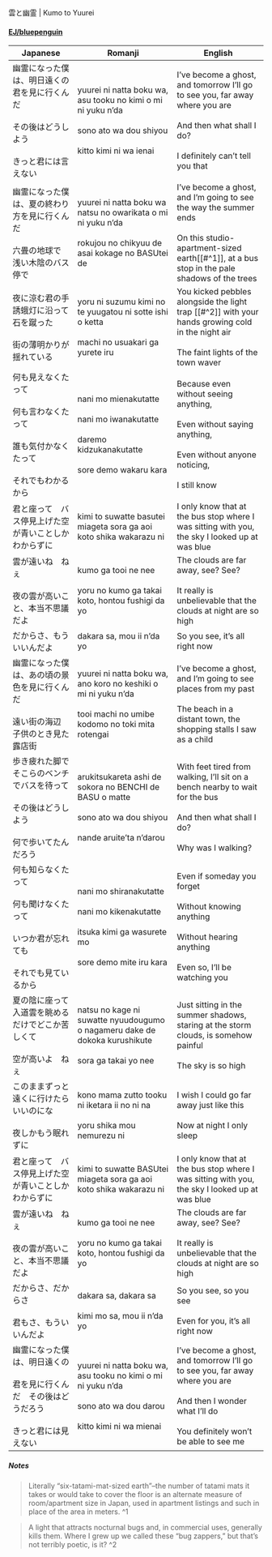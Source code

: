 雲と幽霊 | Kumo to Yuurei
####  [EJ/bluepenguin](https://ejtranslations.wordpress.com/2018/02/04/yorushika-kumo-to-yuurei/)

| Japanese                                                      | Romanji                                                                                                                  | English                                                                                                                                                              |
| ------------------------------------------------------------- | ------------------------------------------------------------------------------------------------------------------------ | -------------------------------------------------------------------------------------------------------------------------------------------------------------------- |
| 幽霊になった僕は、明日遠くの君を見に行くんだ<br><br>その後はどうしよう<br><br>きっと君には言えない     | yuurei ni natta boku wa, asu tooku no kimi o mi ni yuku n’da<br><br>sono ato wa dou shiyou<br><br>kitto kimi ni wa ienai | I’ve become a ghost, and tomorrow I’ll go to see you, far away where you are<br><br>And then what shall I do?<br><br>I definitely can’t tell you that                |
| 幽霊になった僕は、夏の終わり方を見に行くんだ<br><br>六畳の地球で　浅い木陰のバス停で                | yuurei ni natta boku wa natsu no owarikata o mi ni yuku n’da<br><br>rokujou no chikyuu de asai kokage no BASUtei de      | I’ve become a ghost, and I’m going to see the way the summer ends<br><br>On this studio-apartment-sized earth[[#^1]], at a bus stop in the pale shadows of the trees |
| 夜に涼む君の手　誘蛾灯に沿って石を蹴った<br><br>街の薄明かりが揺れている                      | yoru ni suzumu kimi no te yuugatou ni sotte ishi o ketta<br><br>machi no usuakari ga yurete iru                          | You kicked pebbles alongside the light trap [[#^2]] with your hands growing cold in the night air<br><br>The faint lights of the town waver                          |
| 何も見えなくたって<br><br>何も言わなくたって<br><br>誰も気付かなくたって<br><br>それでもわかるから | nani mo mienakutatte<br><br>nani mo iwanakutatte<br><br>daremo kidzukanakutatte<br><br>sore demo wakaru kara             | Because even without seeing anything,<br><br>Even without saying anything,<br><br>Even without anyone noticing,<br><br>I still know                                  |
| 君と座って　バス停見上げた空が青いことしかわからずに                                    | kimi to suwatte basutei miageta sora ga aoi koto shika wakarazu ni                                                       | I only know that at the bus stop where I was sitting with you, the sky I looked up at was blue                                                                       |
| 雲が遠いね　ねぇ<br><br>夜の雲が高いこと、本当不思議だよ                              | kumo ga tooi ne nee<br><br>yoru no kumo ga takai koto, hontou fushigi da yo                                              | The clouds are far away, see? See?<br><br>It really is unbelievable that the clouds at night are so high                                                             |
| だからさ、もういいんだよ                                                  | dakara sa, mou ii n’da yo                                                                                                | So you see, it’s all right now                                                                                                                                       |
| 幽霊になった僕は、あの頃の景色を見に行くんだ<br><br>遠い街の海辺　子供のとき見た露店街               | yuurei ni natta boku wa, ano koro no keshiki o mi ni yuku n’da<br><br>tooi machi no umibe kodomo no toki mita rotengai   | I’ve become a ghost, and I’m going to see places from my past<br><br>The beach in a distant town, the shopping stalls I saw as a child                               |
| 歩き疲れた脚でそこらのベンチでバスを待って<br><br>その後はどうしよう<br><br>何で歩いてたんだろう      | arukitsukareta ashi de sokora no BENCHI de BASU o matte<br><br>sono ato wa dou shiyou<br><br>nande aruite’ta n’darou     | With feet tired from walking, I’ll sit on a bench nearby to wait for the bus<br><br>And then what shall I do?<br><br>Why was I walking?                              |
| 何も知らなくたって<br><br>何も聞けなくたって<br><br>いつか君が忘れても<br><br>それでも見ているから | nani mo shiranakutatte<br><br>nani mo kikenakutatte<br><br>itsuka kimi ga wasurete mo<br><br>sore demo mite iru kara     | Even if someday you forget<br><br>Without knowing anything<br><br>Without hearing anything<br><br>Even so, I’ll be watching you                                      |
| 夏の陰に座って　入道雲を眺めるだけでどこか苦しくて<br><br>空が高いよ　ねぇ                     | natsu no kage ni suwatte nyuudougumo o nagameru dake de dokoka kurushikute<br><br>sora ga takai yo nee                   | Just sitting in the summer shadows, staring at the storm clouds, is somehow painful<br><br>The sky is so high                                                        |
| このままずっと遠くに行けたらいいのにな<br><br>夜しかもう眠れずに                          | kono mama zutto tooku ni iketara ii no ni na<br><br>yoru shika mou nemurezu ni                                           | I wish I could go far away just like this<br><br>Now at night I only sleep                                                                                           |
| 君と座って　バス停見上げた空が青いことしかわからずに                                    | kimi to suwatte BASUtei miageta sora ga aoi koto shika wakarazu ni                                                       | I only know that at the bus stop where I was sitting with you, the sky I looked up at was blue                                                                       |
| 雲が遠いね　ねぇ<br><br>夜の雲が高いこと、本当不思議だよ                              | kumo ga tooi ne nee<br><br>yoru no kumo ga takai koto, hontou fushigi da yo                                              | The clouds are far away, see? See?<br><br>It really is unbelievable that the clouds at night are so high                                                             |
| だからさ、だからさ<br><br>君もさ、もういいんだよ                                  | dakara sa, dakara sa<br><br>kimi mo sa, mou ii n’da yo                                                                   | So you see, so you see<br><br>Even for you, it’s all right now                                                                                                       |
| 幽霊になった僕は、明日遠くの<br><br>君を見に行くんだ　その後はどうだろう<br><br>きっと君には見えない    | yuurei ni natta boku wa, asu tooku no kimi o mi ni yuku n’da<br><br>sono ato wa dou darou<br><br>kitto kimi ni wa mienai | I’ve become a ghost, and tomorrow I’ll go to see you, far away where you are<br><br>And then I wonder what I’ll do<br><br>You definitely won’t be able to see me     |
##### Notes
>Literally “six-tatami-mat-sized earth”–the number of tatami mats it takes or would take to cover the floor is an alternate measure of room/apartment size in Japan, used in apartment listings and such in place of the area in meters. ^1

>A light that attracts nocturnal bugs and, in commercial uses, generally kills them. Where I grew up we called these “bug zappers,” but that’s not terribly poetic, is it? ^2